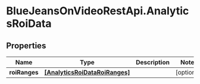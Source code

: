 # BlueJeansOnVideoRestApi.AnalyticsRoiData

## Properties
Name | Type | Description | Notes
------------ | ------------- | ------------- | -------------
**roiRanges** | [**[AnalyticsRoiDataRoiRanges]**](AnalyticsRoiDataRoiRanges.md) |  | [optional] 



